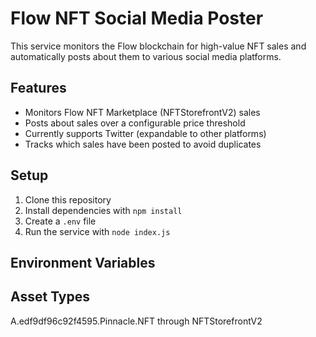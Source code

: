 # Flow NFT Social Media Poster

This service monitors the Flow blockchain for high-value NFT sales and automatically posts about them to various social media platforms.

## Features

- Monitors Flow NFT Marketplace (NFTStorefrontV2) sales
- Posts about sales over a configurable price threshold
- Currently supports Twitter (expandable to other platforms)
- Tracks which sales have been posted to avoid duplicates

## Setup

1. Clone this repository
2. Install dependencies with `npm install`
3. Create a `.env` file
4. Run the service with `node index.js`

## Environment Variables

## Asset Types

A.edf9df96c92f4595.Pinnacle.NFT through NFTStorefrontV2
